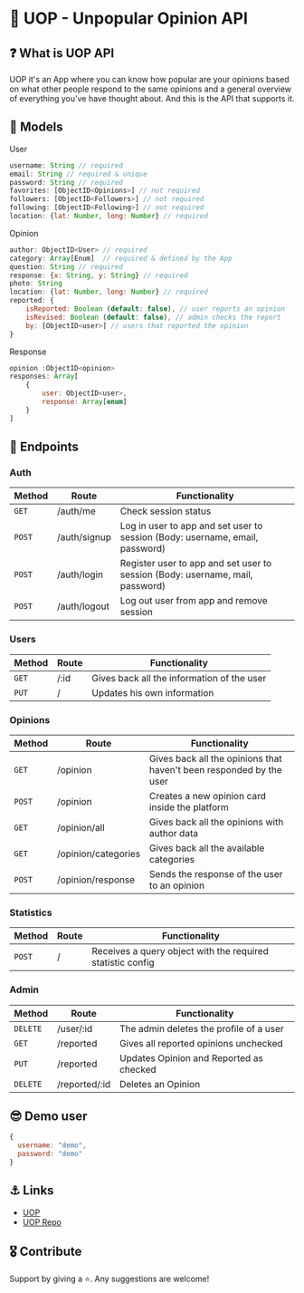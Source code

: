 # 🙊 UOP - Unpopular Opinion API

## ❓ What is UOP API
UOP it's an App where you can know how popular are your opinions based on what other people respond to the same opinions and a general overview of everything you've have thought about. And this is the API that supports it.

## 📑 Models

User
```javascript
username: String // required
email: String // required & unique
password: String // required
favorites: [ObjectID<Opinions>] // not required
followers: [ObjectID<Followers>] // not required
following: [ObjectID<Following>] // not required
location: {lat: Number, long: Number} // required
```

Opinion
```javascript
author: ObjectID<User> // required
category: Array[Enum]  // required & defined by the App
question: String // required
response: {x: String, y: String} // required
photo: String
location: {lat: Number, long: Number} // required
reported: { 
    isReported: Boolean (default: false), // user reports an opinion
    isRevised: Boolean (default: false), // admin checks the report
    by: [ObjectID<user>] // users that reported the opinion
}
```

Response 
```javascript
opinion :ObjectID<opinion> 
responses: Array[
    {
        user: ObjectID<user>,
        response: Array[enum]
    }
] 
```

## 📍 Endpoints

### Auth
|Method|Route|Functionality|
|---|---|---|
|`GET`|/auth/me|Check session status|
|`POST`|/auth/signup|Log in user to app and set user to session (Body: username, email, password)|
|`POST`|/auth/login|Register user to app and set user to session (Body: username, mail, password)|
|`POST`|/auth/logout|Log out user from app and remove session|

### Users
|Method|Route|Functionality|
|---|---|---|
|`GET`|/:id|Gives back all the information of the user|
|`PUT`|/|Updates his own information|


### Opinions
|Method|Route|Functionality|
|---|---|---|
|`GET`|/opinion|Gives back all the opinions that haven't been responded by the user|
|`POST`|/opinion|Creates a new opinion card inside the platform|
|`GET`|/opinion/all|Gives back all the opinions with author data|
|`GET`|/opinion/categories|Gives back all the available categories|
|`POST`|/opinion/response|Sends the response of the user to an opinion|

### Statistics
|Method|Route|Functionality|
|---|---|---|
|`POST`|/|Receives a query object with the required statistic config|

### Admin
|Method|Route|Functionality|
|---|---|---|
|`DELETE`|/user/:id|The admin deletes the profile of a user|
|`GET`|/reported|Gives all reported opinions unchecked|
|`PUT`|/reported|Updates Opinion and Reported as checked|
|`DELETE`|/reported/:id|Deletes an Opinion|

## 😎 Demo user
```javascript
{
  username: "demo",
  password: "demo"
}
```

## ⚓️ Links
- [UOP](https://uop.jorgedejuana.com/)
- [UOP Repo](https://github.com/JdeJ/UOP.git)

## 🎖 Contribute
Support by giving a ⭐. Any suggestions are welcome!
